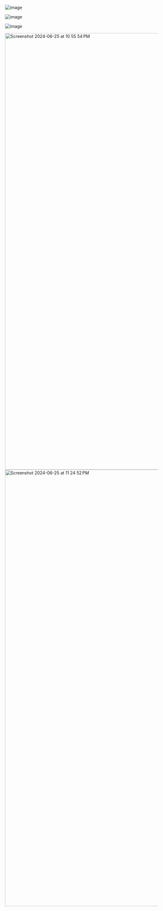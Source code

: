 ![image](https://github.com/abdubar/seg3103_playground/assets/144919862/5b9d4444-fc6e-4580-917f-f7f0b9ebf508)

![image](https://github.com/abdubar/seg3103_playground/assets/144919862/b667d073-83a6-432b-af5c-b468aeba5f71)

![image](https://github.com/abdubar/seg3103_playground/assets/144919862/feff2f9b-27b2-4916-915b-9a20b9bc2f14)

<img width="1440" alt="Screenshot 2024-06-25 at 10 55 54 PM" src="https://github.com/ahmadsobohhh/seg3103_playground/assets/115435738/bc68c323-bc09-4444-914a-7b36b2f53e76">
<img width="1440" alt="Screenshot 2024-06-25 at 11 24 52 PM" src="https://github.com/ahmadsobohhh/seg3103_playground/assets/115435738/50c6754f-4403-4fcd-befc-c14d950efebb">
